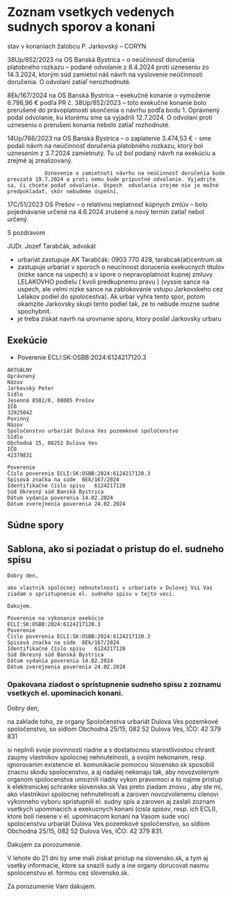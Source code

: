 # Zoznam vsetkych vedenych sudnych sporov a konani

stav v konaniach žalobcu P. Jarkovský – CORYN

38Up/852/2023 na OS Banská Bystrica – o neúčinnosť doručenia platobného rozkazu – podané odvolanie z 8.4.2024 proti uzneseniu zo 14.3.2024, ktorým súd zamietol náš návrh na vyslovenie neúčinnosti doručenia. O odvolaní zatiaľ nerozhodnuté.

8Ek/167/2024 na OS Banská Bystrica – exekučné konanie o vymoženie 6.798,96 € podľa PR č. 38Up/852/2023 – toto exekučné konanie bolo prerušené do právoplatnosti skončenia o návrhu podľa bodu 1. Oprávnený podal odvolanie, ku ktorému sme sa vyjadrili 12.7.2024. O odvolaní proti uzneseniu o prerušení konania nebolo zatiaľ rozhodnuté.

14Up/766/2023 na OS Banská Bystrica – o zaplatenie 3.474,53 € - sme podali návrh na neúčinnosť doručenia platobného rozkazu, ktorý bol uznesením z 3.7.2024 zamietnutý. Tu už bol podaný návrh na exekúciu a zrejmé aj zrealizovaný.

                Uznesenie o zamietnutí návrhu na neúčinnosť doručenia bude prevzatá 19.7.2024 a proti nemu bude prípustné odvolanie. Vyjadrite sa, či chcete podať odvolanie. Úspech  odvolania zrejme nie je možné predpokladať, skôr nebudeme úspešní.

17C/51/2023 OS Prešov – o relatívnu neplatnosť kúpnych zmlúv – bolo pojednávanie určené na 4.6.2024 zrušené a nový termín zatiaľ nebol určený.

S pozdravom

JUDr. Jozef Tarabčák, advokát 

- urbariát zastupuje AK Tarabčák: 0903 770 428, tarabcak(at)centrum.sk
- zastupuje urbariat v sporoch o neucinnost dorucenia exekucnych titulov (nizke sance na uspech) a v spore o nepravoplatnost kupnej zmluvy LELAKOVHO podielu ( kvoli predkupnemu pravu ) (vyssie sance na uspech, ale velmi nizke sance na zablokovanie vstupu Jarkovskeho cez Lelakov podiel do spolocestva). Ak urbar vyhra tento spor, potom okamzite Jarkovsky skupi tento podiel tak, ze to nebude mozne sudne spochybnit.
- je treba ziskat navrh na urovnanie sporu, ktory poslal Jarkovsky urbaru

## Exekúcie

- Poverenie ECLI:SK:OSBB:2024:6124217120.3
```
AKTUÁLNY
Oprávnený
Názov
Jarkovský Peter
Sídlo
Jesenná 8502/8, 08005 Prešov
IČO
32925042
Povinný
Názov
Spoločenstvo urbariát Dulova Ves pozemkové spoločenstvo
Sídlo
Obchodná 15, 08252 Dulova Ves
IČO
42379831

Poverenie
Číslo poverenia	ECLI:SK:OSBB:2024:6124217120.3
Spisová značka na súde	8Ek/167/2024
Identifikačné číslo spisu	6124217120
Súd	Okresný súd Banská Bystrica
Dátum vydania poverenia	14.02.2024
Dátum zverejnenia poverenia	24.02.2024
```
  


## Súdne spory



## Sablona, ako si poziadat o pristup do el. sudneho spisu

```
Dobry den, 

ako vlastnik spolocnej nehnutelnosti v urbariate v Dulovej Vsi Vas ziadam o spristupnenie el. sudneho spisu v tejto veci.

Dakujem.

Poverenie na vykonanie exekúcie
ECLI:SK:OSBB:2024:6124217120.3
Poverenie
Číslo poverenia	ECLI:SK:OSBB:2024:6124217120.3
Spisová značka na súde	8Ek/167/2024
Identifikačné číslo spisu	6124217120
Súd	Okresný súd Banská Bystrica
Dátum vydania poverenia	14.02.2024
Dátum zverejnenia poverenia	24.02.2024
```

### Opakovana ziadost o spristupnenie sudneho spisu z zoznamu vsetkych el. upominacich konani.

Dobry den, 

na zaklade toho, ze organy Spoločenstva urbariát Dulova Ves pozemkové spoločenstvo, so sídlom Obchodná 25/15, 082 52 
Dulova Ves, IČO: 42 379 831

si neplnili svoje povinnosti riadne a s dostatocnou starostlivostou chranit zaujmy vlastnikov spolocnej nehnutelnosti, a svojim nekonanim, resp. ignorovanim existencie el. komunikacie pomocou slovensko.sk sposobili znacnu skodu spolocenstvu, a aj nadalej nekonaju tak, aby novozvolenym organom spolocenstva umoznili riadny vykon pravomoci a to najme pristup k elektronickej schranke slovensko.sk Vas preto ziadam znovu , aby ste mi, ako vlastnikovi spolocnej nehnutelnosti a zaroven novozvolenemu clenovi vykonneho vyboru spristupnili el. sudny spis a zaroven aj zaslali zoznam vsetkych upominacich a exekucnych konani (cisla spisov, resp. ich ECLI), ktore boli riesene v el. upominacom konani na Vasom sude voci spolocenstvu urbariát Dulova Ves pozemkové spoločenstvo, so sídlom Obchodná 25/15, 082 52 
Dulova Ves, IČO: 42 379 831.


Dakujem za porozumenie.


V lehote do 21 dni by sme mali ziskat pristup na slovensko.sk, a tym aj vsetky informacie, ktore sa snazili sudy a ine organy dorucovat nasmu spolocenstvu el. formou cez slovensko.sk.


Za porozumenie Vam dakujem.

